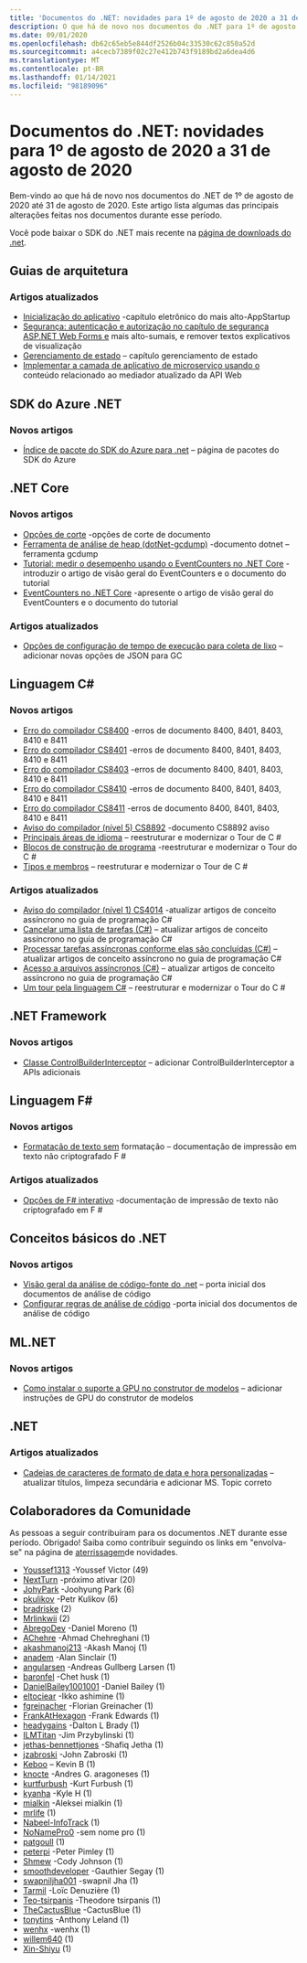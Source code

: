 ```yaml
---
title: 'Documentos do .NET: novidades para 1º de agosto de 2020 a 31 de agosto de 2020'
description: O que há de novo nos documentos do .NET para 1º de agosto de 2020 a 31 de agosto de 2020.
ms.date: 09/01/2020
ms.openlocfilehash: db62c65eb5e844df2526b04c33530c62c850a52d
ms.sourcegitcommit: a4cecb7389f02c27e412b743f9189bd2a6dea4d6
ms.translationtype: MT
ms.contentlocale: pt-BR
ms.lasthandoff: 01/14/2021
ms.locfileid: "98189096"
---
```

# <a name="net-docs-whats-new-for-august-1-2020---august-31-2020"></a>Documentos do .NET: novidades para 1º de agosto de 2020 a 31 de agosto de 2020

Bem-vindo ao que há de novo nos documentos do .NET de 1º de agosto de 2020 até 31 de agosto de 2020. Este artigo lista algumas das principais alterações feitas nos documentos durante esse período.

Você pode baixar o SDK do .NET mais recente na [página de downloads do .net](https://dotnet.microsoft.com/download).

## <a name="architecture-guides"></a>Guias de arquitetura

### <a name="updated-articles"></a>Artigos atualizados

- [Inicialização do aplicativo](../architecture/blazor-for-web-forms-developers/app-startup.md) -capítulo eletrônico do mais alto-AppStartup
- [Segurança: autenticação e autorização no capítulo de segurança ASP.NET Web Forms e](../architecture/blazor-for-web-forms-developers/security-authentication-authorization.md) mais alto-sumais, e remover textos explicativos de visualização
- [Gerenciamento de estado](../architecture/blazor-for-web-forms-developers/state-management.md) – capítulo gerenciamento de estado
- [Implementar a camada de aplicativo de microserviço usando o](../architecture/microservices/microservice-ddd-cqrs-patterns/microservice-application-layer-implementation-web-api.md) conteúdo relacionado ao mediador atualizado da API Web

## <a name="azure-net-sdk"></a>SDK do Azure .NET

### <a name="new-articles"></a>Novos artigos

- [Índice de pacote do SDK do Azure para .net](../azure/packages.md) – página de pacotes do SDK do Azure

## <a name="net-core"></a>.NET Core

### <a name="new-articles"></a>Novos artigos

- [Opções de corte](../core/deploying/trimming-options.md) -opções de corte de documento
- [Ferramenta de análise de heap (dotNet-gcdump)](../core/diagnostics/dotnet-gcdump.md) -documento dotnet – ferramenta gcdump
- [Tutorial: medir o desempenho usando o EventCounters no .NET Core](../core/diagnostics/event-counter-perf.md) -introduzir o artigo de visão geral do EventCounters e o documento do tutorial
- [EventCounters no .NET Core](../core/diagnostics/event-counters.md) -apresente o artigo de visão geral do EventCounters e o documento do tutorial

### <a name="updated-articles"></a>Artigos atualizados

- [Opções de configuração de tempo de execução para coleta de lixo](../core/run-time-config/garbage-collector.md) – adicionar novas opções de JSON para GC

## <a name="c-language"></a>Linguagem C#

### <a name="new-articles"></a>Novos artigos

- [Erro do compilador CS8400](../csharp/language-reference/compiler-messages/cs8400.md) -erros de documento 8400, 8401, 8403, 8410 e 8411
- [Erro do compilador CS8401](../csharp/language-reference/compiler-messages/cs8401.md) -erros de documento 8400, 8401, 8403, 8410 e 8411
- [Erro do compilador CS8403](../csharp/language-reference/compiler-messages/cs8403.md) -erros de documento 8400, 8401, 8403, 8410 e 8411
- [Erro do compilador CS8410](../csharp/language-reference/compiler-messages/cs8410.md) -erros de documento 8400, 8401, 8403, 8410 e 8411
- [Erro do compilador CS8411](../csharp/language-reference/compiler-messages/cs8411.md) -erros de documento 8400, 8401, 8403, 8410 e 8411
- [Aviso do compilador (nível 5) CS8892](../csharp/language-reference/compiler-messages/cs8892.md) -documento CS8892 aviso
- [Principais áreas de idioma](../csharp/tour-of-csharp/features.md) – reestruturar e modernizar o Tour de C #
- [Blocos de construção de programa](../csharp/tour-of-csharp/program-building-blocks.md) -reestruturar e modernizar o Tour do C #
- [Tipos e membros](../csharp/tour-of-csharp/types.md) – reestruturar e modernizar o Tour de C #

### <a name="updated-articles"></a>Artigos atualizados

- [Aviso do compilador (nível 1) CS4014](../csharp/language-reference/compiler-messages/cs4014.md) -atualizar artigos de conceito assíncrono no guia de programação C#
- [Cancelar uma lista de tarefas (C#)](../csharp/programming-guide/concepts/async/cancel-an-async-task-or-a-list-of-tasks.md) – atualizar artigos de conceito assíncrono no guia de programação C#
- [Processar tarefas assíncronas conforme elas são concluídas (C#)](../csharp/programming-guide/concepts/async/start-multiple-async-tasks-and-process-them-as-they-complete.md) – atualizar artigos de conceito assíncrono no guia de programação C#
- [Acesso a arquivos assíncronos (C#)](../csharp/programming-guide/concepts/async/using-async-for-file-access.md) – atualizar artigos de conceito assíncrono no guia de programação C#
- [Um tour pela linguagem C#](../csharp/tour-of-csharp/index.md) – reestruturar e modernizar o Tour do C #

## <a name="net-framework"></a>.NET Framework

### <a name="new-articles"></a>Novos artigos

- [Classe ControlBuilderInterceptor](../framework/additional-apis/controlbuilderinterceptor-class.md) – adicionar ControlBuilderInterceptor a APIs adicionais

## <a name="f-language"></a>Linguagem F#

### <a name="new-articles"></a>Novos artigos

- [Formatação de texto sem](../fsharp/language-reference/plaintext-formatting.md) formatação – documentação de impressão em texto não criptografado F #

### <a name="updated-articles"></a>Artigos atualizados

- [Opções de F# interativo](../fsharp/language-reference/fsharp-interactive-options.md) -documentação de impressão de texto não criptografado em F #

## <a name="net-fundamentals"></a>Conceitos básicos do .NET

### <a name="new-articles"></a>Novos artigos

- [Visão geral da análise de código-fonte do .net](../fundamentals/code-analysis/overview.md) – porta inicial dos documentos de análise de código
- [Configurar regras de análise de código](../fundamentals/code-analysis/configuration-options.md) -porta inicial dos documentos de análise de código

## <a name="mlnet"></a>ML.NET

### <a name="new-articles"></a>Novos artigos

- [Como instalar o suporte a GPU no construtor de modelos](../machine-learning/how-to-guides/install-gpu-model-builder.md) – adicionar instruções de GPU do construtor de modelos

## <a name="net"></a>.NET

### <a name="updated-articles"></a>Artigos atualizados

- [Cadeias de caracteres de formato de data e hora personalizadas](../standard/base-types/custom-date-and-time-format-strings.md) – atualizar títulos, limpeza secundária e adicionar MS. Topic correto

## <a name="community-contributors"></a>Colaboradores da Comunidade

As pessoas a seguir contribuíram para os documentos .NET durante esse período. Obrigado! Saiba como contribuir seguindo os links em "envolva-se" na página de [aterrissagem](index.yml)de novidades.

- [Youssef1313](https://github.com/Youssef1313) -Youssef Victor (49)
- [NextTurn](https://github.com/nxtn) -próximo ativar (20)
- [JohyPark](https://github.com/JohyPark) -Joohyung Park (6)
- [pkulikov](https://github.com/pkulikov) -Petr Kulikov (6)
- [bradriske](https://github.com/bradriske) (2)
- [Mrlinkwii](https://github.com/Mrlinkwii) (2)
- [AbregoDev](https://github.com/AbregoDev) -Daniel Moreno (1)
- [AChehre](https://github.com/AChehre) -Ahmad Chehreghani (1)
- [akashmanoj213](https://github.com/akashmanoj213) -Akash Manoj (1)
- [anadem](https://github.com/anadem) -Alan Sinclair (1)
- [angularsen](https://github.com/angularsen) -Andreas Gullberg Larsen (1)
- [baronfel](https://github.com/baronfel) -Chet husk (1)
- [DanielBailey1001001](https://github.com/DanielBailey1001001) -Daniel Bailey (1)
- [eltociear](https://github.com/eltociear) -Ikko ashimine (1)
- [fgreinacher](https://github.com/fgreinacher) -Florian Greinacher (1)
- [FrankAtHexagon](https://github.com/FrankAtHexagon) -Frank Edwards (1)
- [headygains](https://github.com/headygains) -Dalton L Brady (1)
- [ILMTitan](https://github.com/ILMTitan) -Jim Przybylinski (1)
- [jethas-bennettjones](https://github.com/jethas-bennettjones) -Shafiq Jetha (1)
- [jzabroski](https://github.com/jzabroski) -John Zabroski (1)
- [Keboo](https://github.com/Keboo) – Kevin B (1)
- [knocte](https://github.com/knocte) -Andres G. aragoneses (1)
- [kurtfurbush](https://github.com/kurtfurbush) -Kurt Furbush (1)
- [kyanha](https://github.com/kyanha) -Kyle H (1)
- [mialkin](https://github.com/mialkin) -Aleksei mialkin (1)
- [mrlife](https://github.com/mrlife) (1)
- [Nabeel-InfoTrack](https://github.com/nabeel-InfoTrack) (1)
- [NoNamePro0](https://github.com/NoNamePro0) -sem nome pro (1)
- [patgoull](https://github.com/patgoull) (1)
- [peterpi](https://github.com/peterpi) -Peter Pimley (1)
- [Shmew](https://github.com/Shmew) -Cody Johnson (1)
- [smoothdeveloper](https://github.com/smoothdeveloper) -Gauthier Segay (1)
- [swapniljha001](https://github.com/swapniljha001) -swapnil Jha (1)
- [Tarmil](https://github.com/Tarmil) -Loïc Denuzière (1)
- [Teo-tsirpanis](https://github.com/teo-tsirpanis) -Theodore tsirpanis (1)
- [TheCactusBlue](https://github.com/TheCactusBlue) -CactusBlue (1)
- [tonytins](https://github.com/tonytins) -Anthony Leland (1)
- [wenhx](https://github.com/wenhx) -wenhx (1)
- [willem640](https://github.com/willem640) (1)
- [Xin-Shiyu](https://github.com/Xin-Shiyu) (1)
